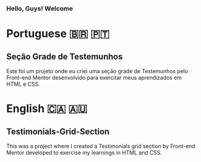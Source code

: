 ### Hello, Guys! Welcome

# Portuguese 🇧🇷 🇵🇹
## Seção Grade de Testemunhos
 Este foi um projeto onde eu criei uma seção grade de Testemunhos pelo Front-end Mentor desenvolvido para exercitar meus aprendizados em HTML e CSS.

# English 🇨🇦 🇦🇺
## Testimonials-Grid-Section
 This was a project where I created a Testimonials grid section by Front-end Mentor developed to exercise my learnings in HTML and CSS.
